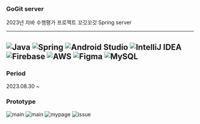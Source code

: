 ### GoGit server
2023년 자바 수행평가 프로젝트 꼬깃꼬깃 Spring server

---
![Java](https://img.shields.io/badge/Java-ED8B00?style=for-the-badge&logo=openjdk&logoColor=white) 
![Spring](https://img.shields.io/badge/Spring-6DB33F?style=for-the-badge&logo=spring&logoColor=white)
![Android Studio](https://img.shields.io/badge/Android%20Studio-3DDC84.svg?style=for-the-badge&logo=android-studio&logoColor=white) 
![IntelliJ IDEA](https://img.shields.io/badge/IntelliJIDEA-000000.svg?style=for-the-badge&logo=intellij-idea&logoColor=white) <br>
![Firebase](https://img.shields.io/badge/firebase-%23039BE5.svg?style=for-the-badge&logo=firebase) 
![AWS](https://img.shields.io/badge/AWS-%23FF9900.svg?style=for-the-badge&logo=amazon-aws&logoColor=white)
 ![Figma](https://img.shields.io/badge/figma-%23F24E1E.svg?style=for-the-badge&logo=figma&logoColor=white) 
![MySQL](https://img.shields.io/badge/mysql-%2300f.svg?style=for-the-badge&logo=mysql&logoColor=white) 
---

### Period
2023.08.30 ~

### Prototype

![main](https://github.com/hyeg0121/gogit-app/blob/main/prototype/%ED%99%88%ED%99%94%EB%A9%B4%20-%20%EA%B2%8C%EC%8B%9C%EA%B8%80%20%ED%95%98%ED%8A%B8.png)
![main](https://github.com/hyeg0121/gogit-app/blob/main/prototype/%ED%99%88%ED%99%94%EB%A9%B4%20-%20%EB%8C%93%EA%B8%80%20%EC%9E%85%EB%A0%A5.png)
![mypage](https://github.com/hyeg0121/gogit-app/blob/main/prototype/%EB%A7%88%EC%9D%B4%ED%8E%98%EC%9D%B4%EC%A7%80%20-%20%EA%B8%B0%EB%B3%B8.png)
![issue](https://github.com/hyeg0121/gogit-app/blob/main/prototype/%EC%9D%B4%EC%8A%88%20-%20%EA%B8%B0%EB%B3%B8.png)

